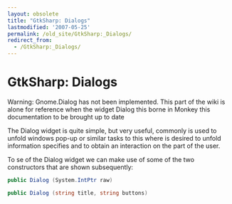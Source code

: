 ```yaml
---
layout: obsolete
title: "GtkSharp: Dialogs"
lastmodified: '2007-05-25'
permalink: /old_site/GtkSharp:_Dialogs/
redirect_from:
  - /GtkSharp:_Dialogs/
---
```


GtkSharp: Dialogs
=================

Warning: Gnome.Dialog has not been implemented. This part of the wiki is alone for reference when the widget Dialog this borne in Monkey this documentation to be brought up to date

The Dialog widget is quite simple, but very useful, commonly is used to unfold windows pop-up or similar tasks to this where is desired to unfold information specifies and to obtain an interaction on the part of the user.

To se of the Dialog widget we can make use of some of the two constructors that are shown subsequently:

``` csharp
public Dialog (System.IntPtr raw)
```

``` csharp
public Dialog (string title, string buttons)
```

